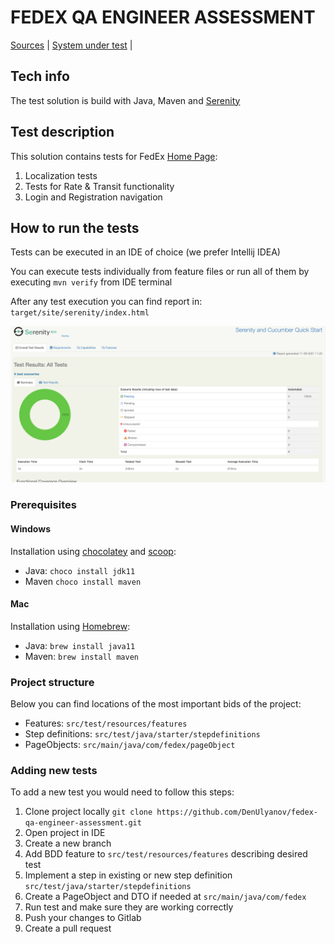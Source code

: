 # FEDEX QA ENGINEER ASSESSMENT

[Sources][GitHub] | [System under test][SATLink] |

## Tech info

The test solution is build with Java, Maven and [Serenity](https://serenity-bdd.github.io/) 

## Test description

This solution contains tests for FedEx [Home Page](https://www.fedex.com/en-gb/home.html): 
1. Localization tests 
2. Tests for Rate & Transit functionality 
3. Login and Registration navigation 

## How to run the tests

Tests can be executed in an IDE of choice (we prefer Intellij IDEA)

You can execute tests individually from feature files or run all of them by executing `mvn verify`
from IDE terminal

After any test execution you can find report in: `target/site/serenity/index.html`

![Browse report](./doc/report.png)

### Prerequisites

#### Windows

Installation using [chocolatey](https://chocolatey.org/install#installing-chocolatey) and [scoop](https://scoop.sh/):

* Java: `choco install jdk11`
* Maven `choco install maven`

#### Mac

Installation using [Homebrew](https://brew.sh/):

* Java: `brew install java11`
* Maven: `brew install maven`

### Project structure

Below you can find locations of the most important bids of the project:

* Features: `src/test/resources/features`
* Step definitions: `src/test/java/starter/stepdefinitions`
* PageObjects: `src/main/java/com/fedex/pageObject`

### Adding new tests

To add a new test you would need to follow this steps:

1) Clone project locally `git clone https://github.com/DenUlyanov/fedex-qa-engineer-assessment.git`
2) Open project in IDE
2) Create a new branch
3) Add BDD feature to `src/test/resources/features`  describing desired test
4) Implement a step in existing or new step definition `src/test/java/starter/stepdefinitions`
5) Create a PageObject and DTO if needed at `src/main/java/com/fedex`
7) Run test and make sure they are working correctly
8) Push your changes to Gitlab
9) Create a pull request

[GitHub]: https://github.com/DenUlyanov/fedex-qa-engineer-assessment

[SATLink]: https://www.fedex.com/en-gb/home.html
